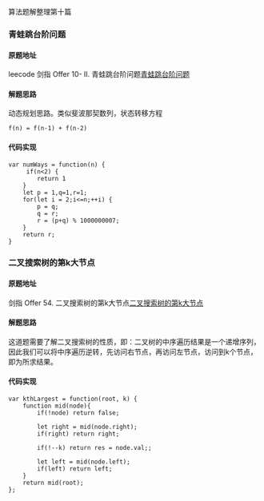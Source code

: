 算法题解整理第十篇

### 青蛙跳台阶问题

#### 原题地址

leecode 剑指 Offer 10- II. 青蛙跳台阶问题[青蛙跳台阶问题](https://leetcode.cn/problems/qing-wa-tiao-tai-jie-wen-ti-lcof/)

#### 解题思路

动态规划思路。类似斐波那契数列，状态转移方程

```
f(n) = f(n-1) + f(n-2)
```

#### 代码实现

```
var numWays = function(n) {
     if(n<2) {
        return 1
    }
    let p = 1,q=1,r=1;
    for(let i = 2;i<=n;++i) {
        p = q;
        q = r;
        r = (p+q) % 1000000007;
    } 
    return r;
}
```

### 二叉搜索树的第k大节点

#### 原题地址

剑指 Offer 54. 二叉搜索树的第k大节点[二叉搜索树的第k大节点](https://leetcode.cn/problems/er-cha-sou-suo-shu-de-di-kda-jie-dian-lcof/)


#### 解题思路

这道题需要了解二叉搜索树的性质，即：二叉树的中序遍历结果是一个递增序列，因此我们可以将中序遍历逆转，先访问右节点，再访问左节点，访问到k个节点，即为所求结果。

#### 代码实现

```
var kthLargest = function(root, k) {
    function mid(node){
        if(!node) return false;

        let right = mid(node.right);
        if(right) return right;

        if(!--k) return res = node.val;;
        
        let left = mid(node.left);
        if(left) return left;
    }
    return mid(root);
};
```
